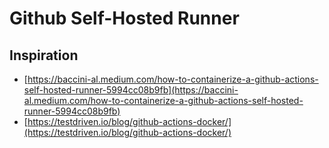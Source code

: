 # Github Self-Hosted Runner



## Inspiration

- [https://baccini-al.medium.com/how-to-containerize-a-github-actions-self-hosted-runner-5994cc08b9fb](https://baccini-al.medium.com/how-to-containerize-a-github-actions-self-hosted-runner-5994cc08b9fb)
- [https://testdriven.io/blog/github-actions-docker/](https://testdriven.io/blog/github-actions-docker/)